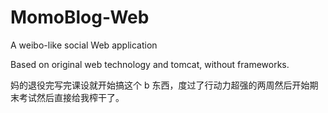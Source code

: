 # MomoBlog-Web

A weibo-like social Web application

Based on original web technology and tomcat, without frameworks.

妈的退役完写完课设就开始搞这个 b 东西，度过了行动力超强的两周然后开始期末考试然后直接给我榨干了。